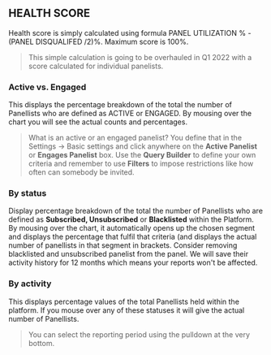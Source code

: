 ## HEALTH SCORE

Health score is simply calculated using formula PANEL UTILIZATION % - (PANEL DISQUALIFED /2)%. Maximum score is 100%. 

> This simple calculation is going to be overhauled in Q1 2022 with a score calculated for individual panelists.

### Active vs. Engaged

This displays the percentage breakdown of the total the number of Panellists who are defined as ACTIVE or ENGAGED. By mousing over the chart you will see the actual counts and percentages.

> What is an active or an engaged panelist? You define that in the Settings -> Basic settings and click anywhere on the **Active Panelist** or **Engages Panelist** box. Use the **Query Builder** to define your own criteria and remember to use **Filters** to impose restrictions like how often can somebody be invited.

### By status

Display percentage breakdown of the total the number of Panellists who are defined as **Subscribed, Unsubscribed** or **Blacklisted** within the Platform.  By mousing over the chart, it automatically opens up the chosen segment and displays the percentage that fulfil that criteria (and displays the actual number of panellists in that segment in brackets. Consider removing blacklisted and unsubscribed panelist from the panel. We will save their activity history for 12 months which means your reports won't be affected.

### By activity

This displays percentage values of the total Panellists held within the platform. If you mouse over any of these statuses it will give the actual number of Panellists.

> You can select the reporting period using the pulldown at the very bottom.
